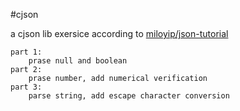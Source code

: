 #cjson

a cjson lib exersice
    according to [miloyip/json-tutorial](https://github.com/miloyip/json-tutorial)


    part 1:
        prase null and boolean
    part 2:
        prase number, add numerical verification 
    part 3:
        parse string, add escape character conversion
